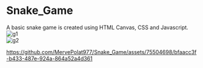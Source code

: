 # Snake_Game
  A basic snake game is created using HTML Canvas, CSS and Javascript.  
  ![g1](https://github.com/MervePolat977/Snake_Game/assets/75504698/180e669c-8e9a-4905-ad69-bdfc7d722ab3)  
  ![g2](https://github.com/MervePolat977/Snake_Game/assets/75504698/13c0a681-d095-4308-95e2-28ed370c6a3a)  


https://github.com/MervePolat977/Snake_Game/assets/75504698/bfaacc3f-b433-487e-924a-864a52a4d361

